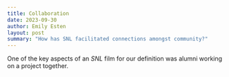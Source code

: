 ```yaml
---
title: Collaboration
date: 2023-09-30
author: Emily Esten
layout: post
summary: "How has SNL facilitated connections amongst community?"
---
```

One of the key aspects of an *SNL* film for our definition was alumni working on a project together. 
